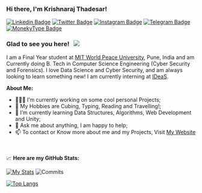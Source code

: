 ### Hi there, I'm Krishnaraj Thadesar!

[![Linkedin Badge](https://img.shields.io/badge/-LinkedIn-0e76a8?style=for-the-badge&logo=Linkedin&logoColor=white)](https://www.linkedin.com/in/krishnaraj-thadesar-2541451b9)
[![Twitter Badge](https://img.shields.io/badge/-Twitter-00acee?style=for-the-badge&logo=Twitter&logoColor=white)](https://twitter.com/krishnaraj_kpt)
[![Instagram Badge](https://img.shields.io/badge/-Instagram-e4405f?style=for-the-badge&logo=Instagram&logoColor=white)](https://www.instagram.com/krish11235/)
[![Telegram Badge](https://img.shields.io/badge/-Telegram-0088cc?style=for-the-badge&logo=Telegram&logoColor=white)](https://t.me/KrishnarajT)
[![MonekyType Badge](https://img.shields.io/badge/MonkeyType-Typing.Stats-rebeccapurple&?style=for-the-badge&logo=appveyor)](https://monkeytype.com/profile/KrishnarajT)
### Glad to see you here! &nbsp; ![](https://visitor-badge.glitch.me/badge?page_id=KrishnarajT.KrishnarajT)


I am a Final Year student at [MIT World Peace University](https://mitwpu.edu.in/admissions), Pune, India and am Currently doing B. Tech in Computer Science Engineering (Cyber Security and Forensics). 
I love Data Science and Cyber Security, and am always looking to learn something new! I am currently interning at [IDeaS](https://ideas.com/).

**About Me:**

- 👨🏻‍💻 I’m currently working on some cool personal Projects;
- 👨 My Hobbies are Cubing, Typing, Reading and Travelling!;
- 🚀 I’m currently learning Data Structures, Algorithms, Web Development and Unity;
- 💬 Ask me about anything, I am happy to help;
- 📫 To contact or Know more about me and my Projects, Visit [My Website](https://krishnaraj.vercel.app)


</br>


📈 **Here are my GitHub Stats:**

[![My Stats](https://github-readme-stats.vercel.app/api?username=KrishnarajT&show_icons=true&theme=material-palenight)](https://github.com/anuraghazra/github-readme-stats)
![Commits](https://github-readme-streak-stats.herokuapp.com/?user=KrishnarajT&theme=material-palenight)

[![Top Langs](https://github-readme-stats.vercel.app/api/top-langs/?username=KrishnarajT&show_icons=true&theme=material-palenight&layout=pie)](https://github.com/anuraghazra/github-readme-stats)
